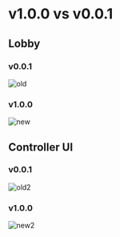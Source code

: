 # v1.0.0 vs v0.0.1

## Lobby
### v0.0.1
![old](https://github.com/NoBrain0917/Replay/raw/master/Resource/old_ui.png?raw=true)
### v1.0.0
![new](https://github.com/NoBrain0917/Replay/raw/master/Resource/new_ui.png?raw=true)

## Controller UI
### v0.0.1
![old2](https://github.com/NoBrain0917/Replay/raw/master/Resource/old_controller.png?raw=true)
### v1.0.0
![new2](https://github.com/NoBrain0917/Replay/raw/master/Resource/new_controller.png?raw=true)
